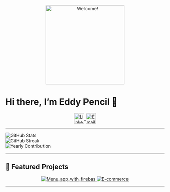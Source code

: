 <p align="center">
  <img src="https://media.giphy.com/media/ASd0Ukj0y3qMM/giphy.gif" alt="Welcome!" width="250"/>
</p>

# Hi there, I’m Eddy Pencil 👋

<p align="center">
  <!-- LinkedIn Icon -->
  <a href="https://linkedin.com/in/eyad-elasser-b5b44b336" title="LinkedIn">
    <img src="https://cdn.jsdelivr.net/npm/simple-icons@v10/icons/linkedin.svg" 
         alt="LinkedIn" width="32" height="32" style="vertical-align: middle;" />
  </a>
  <!-- Email Icon -->
  <a href="mailto:Eyadsameh025@gmail.com" title="Email">
    <img src="https://cdn.jsdelivr.net/npm/simple-icons@v10/icons/gmail.svg" 
         alt="Email" width="32" height="32" style="vertical-align: middle;" />
  </a>
</p>

---

![GitHub Stats](https://github-readme-stats.vercel.app/api?username=eddypencil&show_icons=true)  
![GitHub Streak](https://github-readme-streak-stats.herokuapp.com/?user=eddypencil)  
![Yearly Contribution](https://activity-graph.herokuapp.com/graph?username=eddypencil&theme=github)

---

## 🚀 Featured Projects

<div align="center">
  <a href="https://github.com/eddypencil/Menu_app_with_firebase">
    <img src="https://github-readme-stats.vercel.app/api/pin/?username=eddypencil&repo=Menu_app_with_firebas" alt="Menu_app_with_firebas" />
  </a>
  <a href="https://github.com/eddypencil/E-commerce">
    <img src="https://github-readme-stats.vercel.app/api/pin/?username=eddypencil&repoE-commerce" alt="E-commerce" />
  </a>
</div>

---

<!--
  Links for the badges
-->
[linkedin]: https://linkedin.com/in/eddypencil
[email]: mailto:Eyadsameh025@gmail.com
